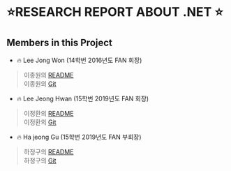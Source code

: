 # ⭐️RESEARCH REPORT ABOUT .NET ⭐️

Members in this Project 
---

- 🔥 Lee Jong Won (14학번 2016년도 FAN 회장)
>이종원의 [README](./14JongChu/jongchu.md)<br>
>이종원의 [Git](./https://github.com/jongwuner)

- 🔥 Lee Jeong Hwan (15학번 2019년도 FAN 회장)
>이정환의 [README](./15JeongHwan/15JeongHwan.md)<br>
>이정환의 [Git](./https://github.com/winterlood)

- 🔥 Ha jeong Gu (15학번 2019년도 FAN 부회장)
>하정구의 [README](./15JeongGu/jeonggu.md)<br>
>하정구의 [Git](./https://github.com/hjg0629)
